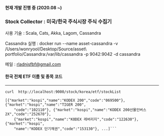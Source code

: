 **현재 개발 진행 중 (2020.08 ~)**

### Stock Collector : 미국/한국 주식시장 주식  수집기

사용 기술 : Scala, Cats, Akka, Lagom, Cassandra

Cassandra 실행 : docker run --name asset-cassandra -v /Users/wonryool/Desktop/Source/asset\ portfolio/Cassandra:/var/lib/cassandra -p 9042:9042 -d cassandra

메일 : rladnjsfbf@gmail.com


#### ****한국 전체 ETF 이름 및 종목 코드****
------
```
curl  http://localhost:9000/stock/korea/etf/stockList

[{"market":"kospi","name":"KODEX 200","code":"069500"},{"market":"kospi","name":"TIGER 200",
    "code":"102110"}, {"market":"kospi","name":"KODEX 200선물인버스2X","code":"252670"},
    {"market":"kospi","name":"KODEX 레버리지","code":"122630"},{"market":"kospi",
    "name":"KODEX 단기채권","code":"153130"}, ...]```

